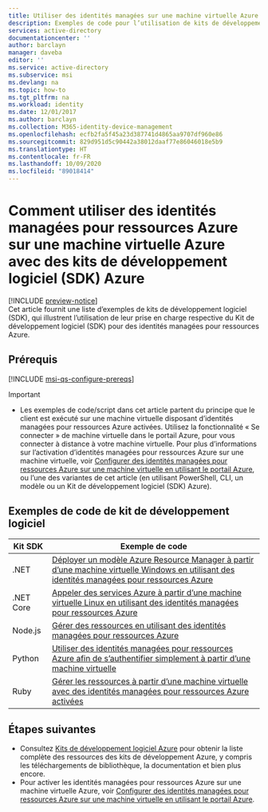 ```yaml
---
title: Utiliser des identités managées sur une machine virtuelle Azure avec des Kits de développement logiciel (SDK) – Azure AD
description: Exemples de code pour l’utilisation de kits de développement logiciel (SDK) Azure avec une machine virtuelle Azure qui a des identités managées pour ressources Azure.
services: active-directory
documentationcenter: ''
author: barclayn
manager: daveba
editor: ''
ms.service: active-directory
ms.subservice: msi
ms.devlang: na
ms.topic: how-to
ms.tgt_pltfrm: na
ms.workload: identity
ms.date: 12/01/2017
ms.author: barclayn
ms.collection: M365-identity-device-management
ms.openlocfilehash: ecfb2fa5f45a23d387741d4865aa9707df960e86
ms.sourcegitcommit: 829d951d5c90442a38012daaf77e86046018e5b9
ms.translationtype: HT
ms.contentlocale: fr-FR
ms.lasthandoff: 10/09/2020
ms.locfileid: "89018414"
---
```

# <a name="how-to-use-managed-identities-for-azure-resources-on-an-azure-vm-with-azure-sdks"></a>Comment utiliser des identités managées pour ressources Azure sur une machine virtuelle Azure avec des kits de développement logiciel (SDK) Azure 

[!INCLUDE [preview-notice](../../../includes/active-directory-msi-preview-notice.md)]  
Cet article fournit une liste d’exemples de kits de développement logiciel (SDK), qui illustrent l’utilisation de leur prise en charge respective du Kit de développement logiciel (SDK) pour des identités managées pour ressources Azure.

## <a name="prerequisites"></a>Prérequis

[!INCLUDE [msi-qs-configure-prereqs](../../../includes/active-directory-msi-qs-configure-prereqs.md)]

> [!IMPORTANT]
> - Les exemples de code/script dans cet article partent du principe que le client est exécuté sur une machine virtuelle disposant d’identités managées pour ressources Azure activées. Utilisez la fonctionnalité « Se connecter » de machine virtuelle dans le portail Azure, pour vous connecter à distance à votre machine virtuelle. Pour plus d’informations sur l’activation d’identités managées pour ressources Azure sur une machine virtuelle, voir [Configurer des identités managées pour ressources Azure sur une machine virtuelle en utilisant le portail Azure](qs-configure-portal-windows-vm.md), ou l’une des variantes de cet article (en utilisant PowerShell, CLI, un modèle ou un Kit de développement logiciel (SDK) Azure). 

## <a name="sdk-code-samples"></a>Exemples de code de kit de développement logiciel

| Kit SDK             | Exemple de code |
| --------------- | ----------- |
| .NET            | [Déployer un modèle Azure Resource Manager à partir d’une machine virtuelle Windows en utilisant des identités managées pour ressources Azure](https://github.com/Azure-Samples/windowsvm-msi-arm-dotnet) |
| .NET Core       | [Appeler des services Azure à partir d’une machine virtuelle Linux en utilisant des identités managées pour ressources Azure](https://github.com/Azure-Samples/linuxvm-msi-keyvault-arm-dotnet/) |
| Node.js         | [Gérer des ressources en utilisant des identités managées pour ressources Azure](https://azure.microsoft.com/resources/samples/resources-node-manage-resources-with-msi/) |
| Python          | [Utiliser des identités managées pour ressources Azure afin de s’authentifier simplement à partir d’une machine virtuelle](https://azure.microsoft.com/resources/samples/resource-manager-python-manage-resources-with-msi/) |
| Ruby            | [Gérer les ressources à partir d’une machine virtuelle avec des identités managées pour ressources Azure activées](https://github.com/Azure-Samples/resources-ruby-manage-resources-with-msi/) |

## <a name="next-steps"></a>Étapes suivantes

- Consultez [Kits de développement logiciel Azure](https://azure.microsoft.com/downloads/) pour obtenir la liste complète des ressources des kits de développement Azure, y compris les téléchargements de bibliothèque, la documentation et bien plus encore.
- Pour activer les identités managées pour ressources Azure sur une machine virtuelle Azure, voir [Configurer des identités managées pour ressources Azure sur une machine virtuelle en utilisant le portail Azure](qs-configure-portal-windows-vm.md).








